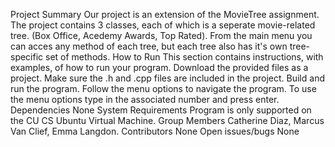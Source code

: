 Project	Summary
Our project is an extension of the MovieTree assignment. The project contains 3 classes, each of which is a seperate movie-related tree. (Box Office, Acedemy Awards, Top Rated). From the main menu you can acces any method of each tree, but each tree also has it's own tree-specific set of methods. 
How	to	Run
This	section	contains	instructions,	with	examples,	of	how	to	run	your	program.
Download the provided files as a project. Make sure the .h and .cpp files are included in the project. Build and run the program. Follow the menu options to navigate the program. To use the menu options type in the associated number and press enter.
Dependencies
None
System	Requirements
Program is only supported on the CU CS Ubuntu Virtual Machine.
Group	Members
Catherine Diaz, Marcus Van Clief, Emma Langdon.
Contributors
None
Open	issues/bugs
None
